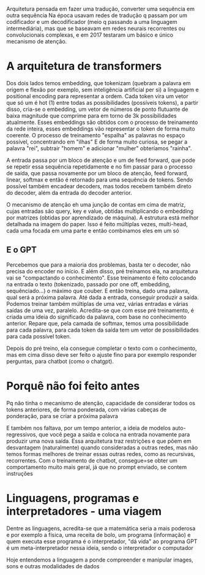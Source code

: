 Arquitetura pensada em fazer uma tradução, converter uma sequência em outra sequência
Na época usavam redes de tradução q passam por um codificador e um decodificador (meio q passando a uma linguagem intermediária), mas que se baseavam em redes neurais recorrentes ou convolucionais complexas, e em 2017 testaram um básico e único mecanismo de atenção.

# A arquitetura de transformers
Dos dois lados temos embedding, que tokenizam (quebram a palavra em origem e flexão por exemplo, sem inteligência artificial per si) a linguagem e positional encoding para representar a ordem. 
Cada token vira um vetor que só um é hot (1) entre todas as possibilidades (possíveis tokens), a partir disso, cria-se o embedding, um vetor de números de ponto flutuante de baixa magnitude que comprime para em torno de 3k possibilidades atualmente.
	Esses embeddings são obtidos com o processo de treinamento da rede inteira, esses embeddings vão representar o token de forma muito coerente. O processo de treinamento "espalha" as palavras no espaço possível, concentrando em "ilhas"
	E de forma muito curiosa, se pegar a palavra "rei", subtrair "homem" e adicionar "mulher" obteríamos "rainha".

A entrada passa por um bloco de atenção e um de feed forward, que pode se repetir essa sequência repetidamente e no fim passar para o processo de saída, que passa novamente por um bloco de atenção, feed forward, linear, softmax e então é retornado para uma sequência de tokens. Sendo possível também encadear decoders, mas todos recebem também direto do decoder, além da entrada do decoder anterior.

O mecanismo de atenção eh uma junção de contas em cima de matriz, cujas entradas são query, key e value, obtidas multiplicando o embedding por matrizes (obtidas por aprendizado de máquina). A estrutura está melhor detalhada na imagem do paper.
	Isso é feito múltiplas vezes, multi-head, cada uma focada em uma parte e então combinamos eles em um só

## E o GPT
Percebemos que para a maioria dos problemas, basta ter o decoder, não precisa do encoder no início.
E além disso, pré treinamos ela, na arquitetura vai se "compactando o conhecimento". 
	Esse treinamento é feito colocando na entrada o texto (tokenizado, passado por one off, embedding, sequênciado...) o máximo que couber. E então treina, dado uma palavra, qual será a próxima palavra. Até dada a entrada, conseguir produzir a saída.
	Podemos treinar também múltiplas de uma vez, várias entradas e várias saídas de uma vez, paralelo.
Acredita-se que com esse pré treinamento, é criada uma ideia do significado da palavra, com base no conhecimento anterior.
Repare que, pela camada de softmax, temos uma possibilidade para cada palavra, para cada token da saída tem um vetor de possibilidades para cada possível token.

Depois do pré treino, ela consegue completar o texto com o conhecimento, mas em cima disso deve ser feito o ajuste fino para por exemplo responder perguntas, para chatbot (como o chatgpt).

# Porquê não foi feito antes
Pq não tinha o mecanismo de atenção, capacidade de considerar todos os tokens anteriores, de forma ponderada, com várias cabeças de ponderação, para se criar a próxima palavra

E também nos faltava, por um tempo anterior, a ideia de modelos auto-regressivos, que você pega a saída e coloca na entrada novamente para produzir uma nova saída. Essa arquitetura traz restrições e que põem em desvantagem (naturalmente) quando consideradas a outras redes, mas não temos formas melhores de treinar essas outras redes, como as recursivas, recorrentes.
	Com o treinamento de chatbot, consegue=se obter um comportamento muito mais geral, já que no prompt enviado, se contem instruções

# Linguagens, programas e interpretadores - uma viagem
Dentre as linguagens, acredita-se que a matemática seria a mais poderosa e por exemplo a física, uma receita de bolo, um programa (informação) e quem executa esse programa é o interpretador, "dá vida" ao programa
GPT é um meta-interpretador nessa ideia, sendo o interpretador o computador

Hoje entendemos a linguagem a ponde compreender e manipular images, sons e outras modalidades de dados

